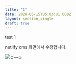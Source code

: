 ```yaml
---
title: "1"
date: 2020-05-15T05:03:01.000Z
layout: section_single
draft: true
---
```

test 1

netlify cms 화면에서 수정합니다.



![ㅇㅡㅁ](/images/uploads/peng034.png "ㅇㅡㅁ")